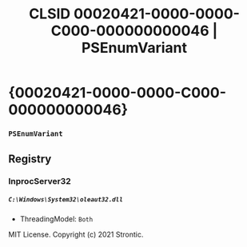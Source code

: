 ﻿---
title: "CLSID 00020421-0000-0000-C000-000000000046 | PSEnumVariant"
excerpt: What is COM-Object CLSID 00020421-0000-0000-C000-000000000046?
---

# {00020421-0000-0000-C000-000000000046}

### `PSEnumVariant`

## Registry


### InprocServer32

##### `C:\Windows\System32\oleaut32.dll`
* ThreadingModel: `Both`

MIT License. Copyright (c) 2021 Strontic.


